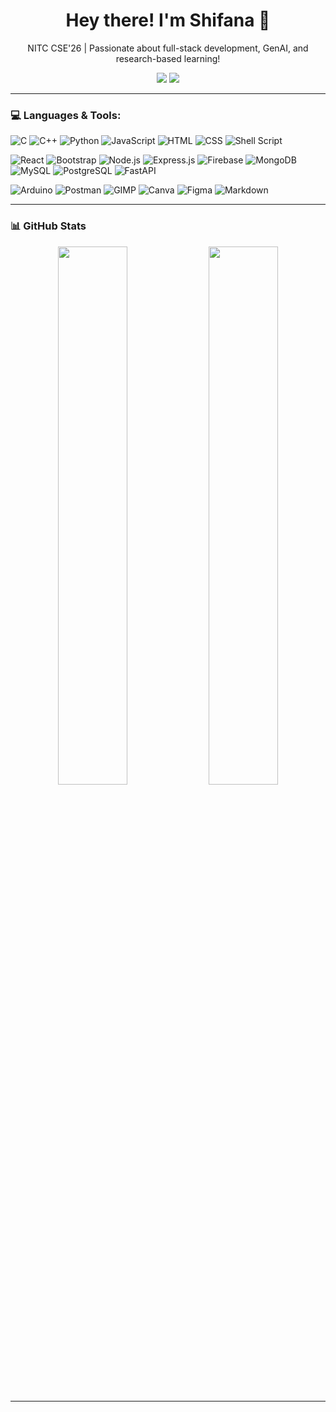 <!-- README.md -->

<h1 align="center">Hey there! I'm Shifana 👋</h1>
<p align="center">NITC CSE'26 | Passionate about full-stack development, GenAI, and research-based learning!</p>

<p align="center">
  <a href="https://www.linkedin.com/in/shifanasshafeek" target="_blank"><img src="https://img.shields.io/badge/LinkedIn-shifanasshafeek-blue?style=flat-square&logo=linkedin"></a>
  <a href="https://instagram.com/shifanasshafeek_" target="_blank"><img src="https://img.shields.io/badge/Instagram-shifanasshafeek__-E4405F?style=flat-square&logo=instagram&logoColor=white"></a>
</p>

---

### 💻 Languages & Tools:

![C](https://img.shields.io/badge/-C-00599C?style=flat-square&logo=c)
![C++](https://img.shields.io/badge/-C++-00599C?style=flat-square&logo=c%2B%2B)
![Python](https://img.shields.io/badge/-Python-3776AB?style=flat-square&logo=python)
![JavaScript](https://img.shields.io/badge/-JavaScript-F7DF1E?style=flat-square&logo=javascript&logoColor=black)
![HTML](https://img.shields.io/badge/-HTML5-E34F26?style=flat-square&logo=html5&logoColor=white)
![CSS](https://img.shields.io/badge/-CSS3-1572B6?style=flat-square&logo=css3)
![Shell Script](https://img.shields.io/badge/-Shell_Script-4EAA25?style=flat-square&logo=gnu-bash)

![React](https://img.shields.io/badge/-React-20232A?style=flat-square&logo=react)
![Bootstrap](https://img.shields.io/badge/-Bootstrap-563D7C?style=flat-square&logo=bootstrap)
![Node.js](https://img.shields.io/badge/-Node.js-339933?style=flat-square&logo=node.js)
![Express.js](https://img.shields.io/badge/-Express.js-000000?style=flat-square&logo=express)
![Firebase](https://img.shields.io/badge/-Firebase-FFCA28?style=flat-square&logo=firebase)
![MongoDB](https://img.shields.io/badge/-MongoDB-47A248?style=flat-square&logo=mongodb)
![MySQL](https://img.shields.io/badge/-MySQL-4479A1?style=flat-square&logo=mysql)
![PostgreSQL](https://img.shields.io/badge/-PostgreSQL-336791?style=flat-square&logo=postgresql)
![FastAPI](https://img.shields.io/badge/-FastAPI-009688?style=flat-square&logo=fastapi)

![Arduino](https://img.shields.io/badge/-Arduino-00979D?style=flat-square&logo=arduino)
![Postman](https://img.shields.io/badge/-Postman-FF6C37?style=flat-square&logo=postman)
![GIMP](https://img.shields.io/badge/-GIMP-5C5543?style=flat-square&logo=gimp)
![Canva](https://img.shields.io/badge/-Canva-00C4CC?style=flat-square&logo=canva)
![Figma](https://img.shields.io/badge/-Figma-F24E1E?style=flat-square&logo=figma)
![Markdown](https://img.shields.io/badge/-Markdown-000000?style=flat-square&logo=markdown)

---

### 📊 GitHub Stats

<p align="center">
  <img src="https://github-readme-stats.vercel.app/api?username=ShifanaSShfk&show_icons=true&theme=radical" width="47%">
  <img src="https://github-readme-stats.vercel.app/api/top-langs/?username=ShifanaSShfk&layout=compact&theme=radical" width="47%">
</p>

---




